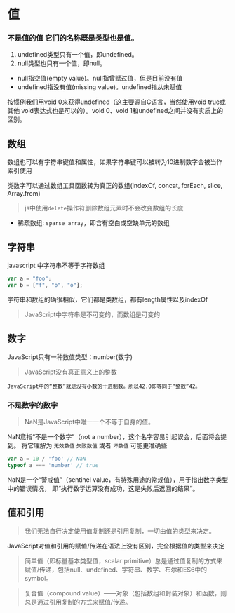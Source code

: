 # 值

### 不是值的值 它们的名称既是类型也是值。
  1. undefined类型只有一个值，即undefined。
  2. null类型也只有一个值，即null。

- null指空值(empty value)。null指曾赋过值，但是目前没有值
- undefined指没有值(missing value)。undefined指从未赋值

按惯例我们用void 0来获得undefined（这主要源自C语言，当然使用void true或其他
void表达式也是可以的）。void 0、void 1和undefined之间并没有实质上的区别。

## 数组

数组也可以有字符串键值和属性，如果字符串键可以被转为10进制数字会被当作索引使用

类数字可以通过数组工具函数转为真正的数组(indexOf, concat, forEach, slice, Array.from)

> js中使用`delete`操作符删除数组元素时不会改变数组的长度

- 稀疏数组: `sparse array`，即含有空白或空缺单元的数组

## 字符串

javascript 中字符串不等于字符数组

```js
var a = "foo";
var b = ["f", "o", "o"];
```
字符串和数组的确很相似，它们都是类数组，都有length属性以及indexOf

> JavaScript中字符串是不可变的，而数组是可变的

## 数字

JavaScript只有一种数值类型：number(数字)

> JavaScript没有真正意义上的整数

    JavaScript中的“整数”就是没有小数的十进制数。所以42.0即等同于“整数”42。

### 不是数字的数字

> NaN是JavaScript中唯一一个不等于自身的值。

NaN意指“不是一个数字”（not a number），这个名字容易引起误会，后面将会提到。
将它理解为 `无效数值` `失败数值` 或者 `坏数值` 可能更准确些

```js
var a = 10 / 'foo' // NaN
typeof a === 'number' // true
```

NaN是一个“警戒值”（sentinel value，有特殊用途的常规值），用于指出数字类型中的错误情况，
即“执行数学运算没有成功，这是失败后返回的结果”。

## 值和引用

> 我们无法自行决定使用值复制还是引用复制，一切由值的类型来决定。

JavaScript对值和引用的赋值/传递在语法上没有区别，完全根据值的类型来决定

> 简单值（即标量基本类型值，scalar primitive）总是通过值复制的方式来赋值/传递，包括null、undefined、字符串、数字、布尔和ES6中的symbol。
 
> 复合值（compound value）——对象（包括数组和封装对象）和函数，则总是通过引用复制的方式来赋值/传递。